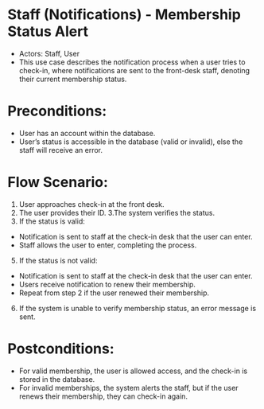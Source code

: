 # Staff (Notifications) - Membership Status Alert
* Actors: Staff, User
* This use case describes the notification process when a user tries to check-in, where notifications are sent to the front-desk staff, denoting their current membership status.

# Preconditions:
- User has an account within the database.
- User’s status is accessible in the database (valid or invalid), else the staff will receive an error.

# Flow Scenario:
1. User approaches check-in at the front desk.
2. The user provides their ID.
3.The system verifies the status.
4. If the status is valid:
  * Notification is sent to staff at the check-in desk that the user can enter.
  * Staff allows the user to enter, completing the process.
5. If the status is not valid:
  * Notification is sent to staff at the check-in desk that the user can enter.
  * Users receive notification to renew their membership.
  * Repeat from step 2 if the user renewed their membership.
6. If the system is unable to verify membership status, an error message is sent.

# Postconditions:
- For valid membership, the user is allowed access, and the check-in is stored in the database.
- For invalid memberships, the system alerts the staff, but if the user renews their membership, they can check-in again.

